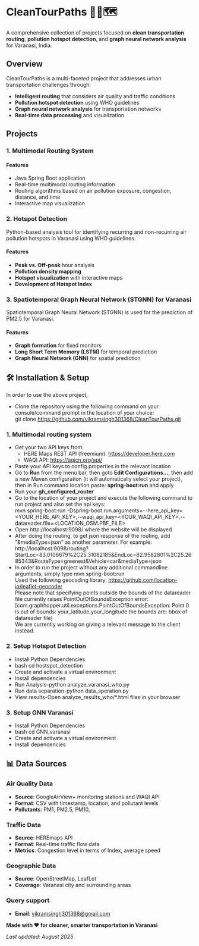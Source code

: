 # CleanTourPaths 🚗🌱🗺️

A comprehensive collection of projects focused on **clean transportation routing**, **pollution hotspot detection**, and **graph neural network analysis** for Varanasi, India.

## Overview

CleanTourPaths is a multi-faceted project that addresses urban transportation challenges through:
- **Intelligent routing** that considers air quality and traffic conditions
- **Pollution hotspot detection** using WHO guidelines
- **Graph neural network analysis** for transportation networks
- **Real-time data processing** and visualization

## Projects

### 1. Multimodal Routing System



#### Features
- Java Spring Boot application 
- Real-time multimodal routing information
- Routing algorithms based on air pollution exposure, congestion, distance, and time
- Interactive map visualization

### 2. Hotspot Detection

Python-based analysis tool for identifying recurring and non-recurring air pollution hotspots in Varanasi using WHO guidelines.

#### Features
- **Peak vs. Off-peak** hour analysis
- **Pollution density mapping**
- **Hotspot visualization** with interactive maps
- **Development of Hotspot Index** 

### 3. Spatiotemporal Graph Neural Network (STGNN) for Varanasi

Spatiotemporal Graph Neural Network (STGNN) is used for the prediction of PM2.5 for Varanasi.

#### Features
- **Graph formation** for fixed monitors
- **Long Short Term Memory (LSTM)** for temporal prediction
- **Graph Neural Network (GNN)** for spatial prediction


## 🛠️ Installation & Setup
In order to use the above project,
* Clone the repository using the following command on your console/command prompt in the location of your choice: <br>git clone https://github.com/vikramsingh301368/CleanTourPaths.git
  
### 1. Multimodal routing system

* Get your two API keys from:
  * HERE Maps REST API (freemium): https://developer.here.com
  * WAQI API: https://aqicn.org/api/
* Paste your API keys to config.properties in the relevant location
* Go to **Run** from the menu bar, then goto **Edit Configurations...**, then add a new Maven configuration (it will automatically select your project), then in Run command location paste: **spring-boot:run** and apply
* Run your **gh_configured_router** 
* Go to the location of your project and execute the following command to run project and also set the api keys:<br> mvn spring-boot:run -Dspring-boot.run.arguments=--here_api_key=<YOUR_HERE_API_KEY>,--waqi_api_key=<YOUR_WAQI_API_KEY>,--datareader.file=<LOCATION_OSM.PBF_FILE>
* Open http://localhost:9098/ where the website will be displayed
* After doing the routing, to get json response of the routing, add "&mediaType=json" as another parameter. For example: http://localhost:9098/routing?StartLoc=83.0106679%2C25.31082185&EndLoc=82.9582801%2C25.2685343&RouteType=greenest&Vehicle=car&mediaType=json
* In order to run the project without any additional commandline arguments, simply type  mvn spring-boot:run  <br>
Used the following geocoding library: https://github.com/location-iq/leaflet-geocoder<br>
Please note that specifying points outside the bounds of the datareader file currently raises PointOutOfBoundsException error:<br>
[com.graphhopper.util.exceptions.PointOutOfBoundsException: Point 0 is out of bounds: your_latitude,your_longitude the bounds are: bbox of datareader file] <br>
We are currently working on giving a relevant message to the client instead.

### 2. Setup Hotspot Detection

* Install Python Dependencies
* bash cd hostspot_detection
* Create and activate a virtual environment
* Install dependencies
* Run Analysis-python analyze_varanasi_who.py
* Run data separation-python data_speration.py
* View results-Open analyze_results_who/*.html files in your browser

### 3. Setup GNN Varanasi

* Install Python Dependencies
* bash cd GNN_varanasi
* Create and activate a virtual environment
* Install dependencies

## 📊 Data Sources

### Air Quality Data
- **Source**: GoogleAirView+ monitoring stations and WAQI API
- **Format**: CSV with timestamp, location, and pollutant levels
- **Pollutants**: PM1, PM2.5, PM10, 

### Traffic Data
- **Source**: HEREmaps API
- **Format**: Real-time traffic flow data
- **Metrics**: Congestion level in terms of Index, average speed 

### Geographic Data
- **Source**: OpenStreetMap, LeafLet
- **Coverage**: Varanasi city and surrounding areas


### Query support
- **Email**: vikramsingh301368@gmail.com


**Made with ❤️ for cleaner, smarter transportation in Varanasi**

*Last updated: August 2025*
